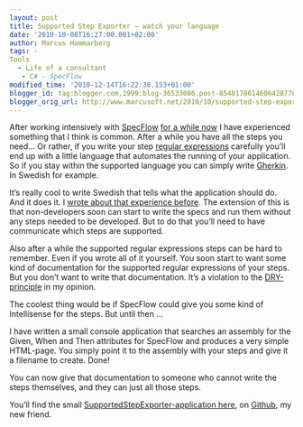 ```yaml
---
layout: post
title: Supported Step Exporter – watch your language
date: '2010-10-08T16:27:00.001+02:00'
author: Marcus Hammarberg
tags: -
Tools
  - Life of a consultant
   - C# - SpecFlow
modified_time: '2010-12-14T16:22:38.153+01:00'
blogger_id: tag:blogger.com,1999:blog-36533086.post-8540178614606428776
blogger_orig_url: http://www.marcusoft.net/2010/10/supported-step-exporter-watch-your.html
---
```



After working intensively with
<a href="http://www.specflow.org" target="_blank">SpecFlow</a> <a
href="http://www.marcusoft.net/2010/08/using-bdd-with-specflow-wpf-and-white_14.html"
target="_blank">for a while now</a> I have experienced something that I
think is common. After a while you have all the steps you need… Or
rather, if you write your step <a
href="http://www.richardlawrence.info/2010/07/20/just-enough-regular-expressions-for-cucumber/"
target="_blank">regular expressions</a> carefully you’ll end up with a
little language that automates the running of your application. So if
you stay within the supported language you can simply write
<a href="http://github.com/aslakhellesoy/cucumber/wiki/gherkin"
target="_blank">Gherkin</a>. In Swedish for example.

It’s really cool to write Swedish that tells what the application should
do. And it does it. I <a
href="http://www.marcusoft.net/2010/09/whitestephelper-small-step-toward.html"
target="_blank">wrote about that experience before</a>. The extension of
this is that non-developers soon can start to write the specs and run
them without any steps needed to be developed. But to do that you’ll
need to have communicate which steps are supported.

Also after a while the supported regular expressions steps can be hard
to remember. Even if you wrote all of it yourself. You soon start to
want some kind of documentation for the supported regular expressions of
your steps. But you don’t want to write that documentation. It’s a
violation to the
<a href="http://en.wikipedia.org/wiki/Don&#39;t_repeat_yourself"
target="_blank">DRY-principle</a> in my opinion.

The coolest thing would be if SpecFlow could give you some kind of
Intellisense for the steps. But until then …

I have written a small console application that searches an assembly for
the Given, When and Then attributes for SpecFlow and produces a very
simple HTML-page. You simply point it to the assembly with your steps
and give it a filename to create. Done!

You can now give that documentation to someone who cannot write the
steps themselves, and they can just all those steps.

You’ll find the small
<a href="http://github.com/marcusoftnet/SupportedStepExporter"
target="_blank">SupportedStepExporter-application here</a>, on
<a href="http://github.com" target="_blank">Github</a>, my new friend.
